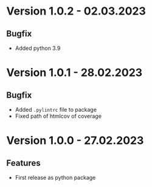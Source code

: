 # Version 1.0.2 - 02.03.2023

## Bugfix

- Added python 3.9

# Version 1.0.1 - 28.02.2023

## Bugfix

- Added ``.pylintrc`` file to package
- Fixed path of htmlcov of coverage

# Version 1.0.0 - 27.02.2023

## Features

- First release as python package
